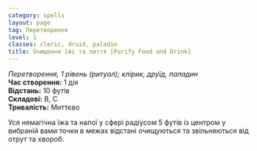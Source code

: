 ```yaml
---
category: spells
layout: page
tag: Перетворення
level: 1
classes: cleric, druid, paladin
title: Очищення їжі та пиття [Purify Food and Drink]
---
```


_Перетворення, 1 рівень (ритуал); клірик, друїд, паладин_    
**Час створення:** 1 дія    
**Відстань:** 10 футів    
**Складові:** В, С    
**Тривалість:** Миттєво    

Уся немагічна їжа та напої у сфері радіусом 5 футів із центром у вибраній вами точки в межах відстані очищуються та звільняються від отрут та хвороб.
